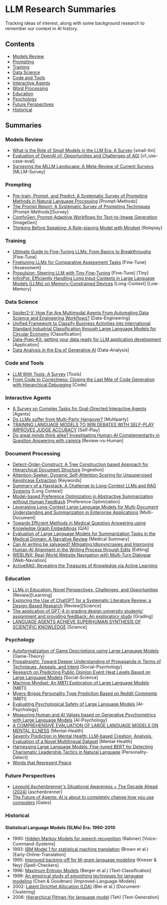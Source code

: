 # LLM Research Summaries

Tracking ideas of interest, along with some background research to remember our context in AI history.

## Contents
- [Models Review](#models-review)
- [Prompting](#prompting)
- [Training](#training)
- [Data Science](#data-science)
- [Code and Tools](#code-and-tools)
- [Interactive Agents](#interactive-agents)
- [Word Processing](#word-processing)
- [Education](#education)
- [Psychology](#psychology)
- [Future Perspectives](#future-perspectives)
- [Historical](#historical)

## Summaries
### Models Review
- [What is the Role of Small Models in the LLM Era: A Survey](models-review/small-models_survey.md) [small-llm]
- [Evaluation of OpenAI o1: Opportunities and Challenges of AGI](models-review/evaluation-o1-towards-agi-oportunities-challenges.md) [o1_use-case-eval]
- [Surveying the MLLM Landscape: A Meta-Review of Current Surveys](models-review/MLLM-Landscape_Review-Current-Surveys.md) [MLLM-Survey]

### Prompting
- [Pre-train, Prompt, and Predict: A Systematic Survey of Prompting Methods in Natural Language Processing](prompting/prompt-based-learning.md) [Prompt-Methods]
- [The Prompt Report: A Systematic Survey of Prompting Techniques](prompting/prompt-techniques_survey.md) [Prompt-Methods][Survey]
- [ComfyGen: Prompt-Adaptive Workflows for Text-to-Image Generation](prompting/ComfyGen-Prompt-Adaptive-Workflows-Text-to-Image.md) [ImageGen]
- [Thinking Before Speaking: A Role-playing Model with Mindset](prompting/Thinking-Before-Speaking-A-Role-playing-Model-with-Mindset.md) [Roleplay]

### Training
- [Ultimate Guide to Fine-Tuning LLMs: From Basics to Breakthroughs](training/ultimate-guide-fine-tuning-llm_parthasarathy.md) [Fine-Tune]
- [Finetuning LLMs for Comparative Assessment Tasks](training/Comparative-Assesment.md) [Fine-Tune] [Assessment]
- [Propulsion: Steering LLM with Tiny Fine-Tuning](training/propultion-tiny-finetune.md) [Fine-Tune] [Tiny]
- [InfiniPot: Efficiently Handling Long Input Contexts in Large Language Models (LLMs) on Memory-Constrained Devices](training/InfiniPot-Efficiently-Handling-Long-Input-Contexts_LLM_Memory-Constrained-Devices.md) [Long-Context] [Low-Memory]

### Data Science
- [Spider2-V: How Far Are Multimodal Agents From Automating Data Science and Engineering Workflows?](data-science/Spider2-V_Automating-Data-Science-and-Engineering-Workflows.md) [Data-Engineering]
- [Unified Framework to Classify Business Activities into International Standard Industrial Classification through Large Language Models for Circular Economy](data-science/Classify-Business-Activities-into-International-Standard-Industrial-Classification-for-Circular-Economy.md) [Classification]
- [Data-Prep-Kit: getting your data ready for LLM application development](data-science/data-prep-kit.md) [Application] 
- [Data Analysis in the Era of Generative AI](data-science/Data-Analysis-in-the-Era-of-Generative-AI.md) [Data-Analysis]

### Code and Tools
- [LLM With Tools: A Survey](code-tools/llm-with-tools.md) [Tools]
- [From Code to Correctness: Closing the Last Mile of Code Generation with Hierarchical Debugging](code-tools/Closing-the-Last-Mile-of-Code-Generation-with-Hierarchical-Debugging.md) [Code]

### Interactive Agents
- [A Survey on Complex Tasks for Goal-Directed Interactive Agents](Survey-on-Complex-Tasks-for-Goal-Directed-Interactive-Agents.md) [Agents]
- [Do LLMs suffer from Multi-Party Hangover?](Do-LLMs-suffer-from-Multi-Party-Hangover.md) [Multiparty] 
- [TRAINING LANGUAGE MODELS TO WIN DEBATES WITH SELF-PLAY IMPROVES JUDGE ACCURACY](TRAINING-LANGUAGE-MODELS-TO-WINDEBATES-WITHSELF-PLAY.md) [Self-Play]
- [Do great minds think alike? Investigating Human-AI Complementarity in Question Answering with caimira](interactive-agents/Investigating-Human-AI-Complementarity-in-Question-Answering-with-caimira.md) [Review-vs-Human]

### Document Processing
- [Detect-Order-Construct: A Tree Construction based Approach for Hierarchical Document Structure](document-processing/detect-order-construct.md) [Ingestion]
- [Attention-Seeker: Dynamic Self-Attention Scoring for Unsupervised Keyphrase Extraction](document-processing/Attention-Seeker_Unsupervised-Keyphrase-Extraction.md) [Keywords]
- [Summary of a Haystack: A Challenge to Long-Context LLMs and RAG Systems](document-processing/summary-of-a-haystack.md) [Long Context]
- [Model-based Preference Optimization in Abstractive Summarization without Human Feedback](document-processing/Model-based-Preference-Optimization-in-Abstractive-Summarization-without-Human-Feedback.md) [Preference Optimization]
- [Leveraging Long-Context Large Language Models for Multi-Document Understanding and Summarization in Enterprise Applications](document-processing/Multi-Document-Understanding-and-Summarization-Enterprise-Applications.md) [Multi-Document]
- [Towards Efficient Methods in Medical Question Answering using Knowledge Graph Embeddings](document-processing/efficient-medical-qa.md) [Q/A]
- [Evaluation of Large Language Models for Summarization Tasks in the Medical Domain: A Narrative Review](document-processing/Evaluation-LLM-Summarization-Tasks-in-the-Medical-Domain.md) [Medical Summary]
- [Can AI writing be salvaged? Mitigating Idiosyncrasies and Improving Human-AI Alignment in the Writing Process through Edits](document-processing/Mitigating-Idiosyncrasies_Improving-Human-AI-Alignment-in-Writing-through-Edits.md) [Editing]
- [WEBLINX: Real-World Website Navigation with Multi-Turn Dialogue](document-processing/WEBLINX_Website-Navigation-Multi-Turn-Dialogue.md) [Web-Naviation]
- [ActiveRAG: Revealing the Treasures of Knowledge via Active Learning](document-processing/ActiveRAG-Revealing-the-Treasures-of-Knowledge-via-Active-Learning.md)

### Education
- [LLMs in Education: Novel Perspectives, Challenges, and Opportunities](education/LLMs-in-Education_Review.md) [Review][Learning]
- [Exploring the Use of ChatGPT for a Systematic Literature Review: a Design-Based Research](education/Exploring-the-Use-of-ChatGPT-for-a-Systematic-Literature-Review.md) [Review][Science]
- [The application of GPT-4 in grading design university students’ assignment and providing feedback: An exploratory study](education/grading-design-university-assignment_feedback.md) [Grading]
- [LANGUAGE AGENTS ACHIEVE SUPERHUMAN SYNTHESIS OF SCIENTIFIC KNOWLEDGE](education/Language_Agents_Science.md) [Science]

### Psychology
- [Autoformalization of Game Descriptions using Large Language Models](psychology/autoformalize-game-descriptions.md) [Game-Theory]
- [PropaInsight: Toward Deeper Understanding of Propaganda in Terms of Techniques, Appeals, and Intent](psychology/PropaInsight-Toward-Deeper-Understanding-of-Propaganda.md) [Social-Psychology]
- [Research on Predicting Public Opinion Event Heat Levels Based on Large Language Models](psychology/predict-public-opinion.md) [Social-Science]
- [Machine Mindset: An MBTI Exploration of Large Language Models](psychology/Machine-Mindset_MBTI.md) [MBTI]
- [Myers-Briggs Personality Type Prediction Based on Reddit Comments](psychology/Personality_Prediction_Based_on_Reddit_Comments.md) [MBTI]
- [Evaluating Psychological Safety of Large Language Models](psychology/Evaluating-Psychological-Safety-of-Large-Language-Models.md) [AI-Psychology]
- [Measuring Human and AI Values based on Generative Psychometrics with Large Language Models](psychology/measuring-values_human-ai.md) [AI-Psychology]
- [A COMPREHENSIVE EVALUATION OF LARGE LANGUAGE MODELS ON MENTAL ILLNESS](psychology/mental-health-llm-survey.md) [Mental-Health]
- [Severity Prediction in Mental Health: LLM-based Creation, Analysis, Evaluation of a Novel Multilingual Dataset](psychology/Severity-Prediction-in-Mental-Health.md) [Mental-Health]
- [Harnessing Large Language Models: Fine-tuned BERT for Detecting Charismatic Leadership Tactics in Natural Language](psychology/Fine-tuned-BERT-for-Detecting-Charismatic-Leadership.md) [Personality-Detect]
- [Words that Represent Peace](psychology/Words-that-Represent-Peace.md)

### Future Perspectives
- [Leopold Aschenbrenner's Situational Awareness + The Decade Ahead (2024)](future-perspectives/situational-awareness_leopold-aschenbrenner.md) [aschenbrenner]
- [The Future of Agents: AI is about to completely change how you use computers](future-perspectives/future-agents-gates.md) [Gates]

### Historical
#### Statistical Language Models (SLMs) Era: 1990-2010
- 1990: [Hidden Markov Models for speech recognition](history/SLM_Hidden-Markov-Models-for-Speech-Recognition.md) (Rabiner) [Voice-Command-Systems]    
- 1993: [IBM Model 1 for statistical machine translation](history/SLM_Mathematics-of-Statistical-Machine-Translation.md) (Brown et al.) [Early-Online-Translation]
- 1995: [Improved backing-off for M-gram language modeling](history/SLM_IMPROVED-BACKING-OFF-FOR-M-GRAM-LANGUAGE-MODELING.md) (Kneser & Ney) [Spell-Checkers]    
- 1996: [Maximum Entropy Models](history/SLM_Maximum-Entropy-Approach-NLP.md) (Berger et al.) [Text-Classification]    
- 1999: [An empirical study of smoothing techniques for language modeling](history/SLM_empirical-study-of-smoothing-techniques-for-language-modeling.md) (Chen & Goodman) [Improved-Language-Models]    
- 2002: [Latent Dirichlet Allocation (LDA)](history/SLM_Latent-Dirichlet-Allocation.md) (Blei et al.) [Document-Clustering]    
- 2006: [Hierarchical Pitman-Yor language model](history/SLM_A-Hierarchical-Bayesian-Language-Model-based-on-Pitman-Yor-Processes.md) (Teh) [Text-Generation]

